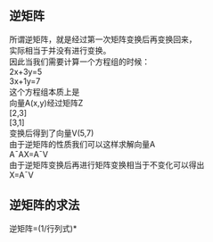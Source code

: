 ##  逆矩阵
所谓逆矩阵，就是经过第一次矩阵变换后再变换回来，  
实际相当于并没有进行变换。  
因此当我们需要计算一个方程组的时候：  
2x+3y=5  
3x+1y=7  
这个方程组本质上是  
向量A(x,y)经过矩阵Z    
[2,3]  
[3,1]  
变换后得到了向量V(5,7)  
由于逆矩阵的性质我们可以这样求解向量A  
A¯AX=A¯V  
由于逆矩阵变换后再进行矩阵变换相当于不变化可以得出  
X=A¯V  
## 逆矩阵的求法
逆矩阵=(1/行列式)*

